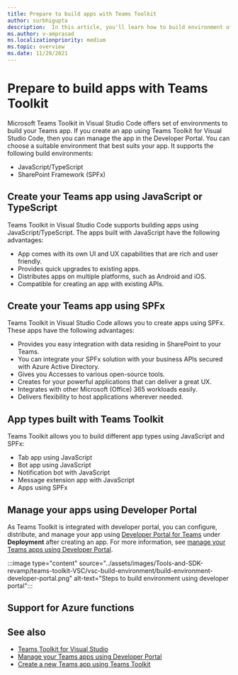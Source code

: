 ```yaml
---
title: Prepare to build apps with Teams Toolkit
author: surbhigupta
description:  In this article, you'll learn how to build environment of Teams Toolkit and manage the app in Developer Portal
ms.author: v-amprasad
ms.localizationpriority: medium
ms.topic: overview
ms.date: 11/29/2021
---
```


# Prepare to build apps with Teams Toolkit

Microsoft Teams Toolkit in Visual Studio Code offers set of environments to build your Teams app. If you create an app using Teams Toolkit for Visual Studio Code, then you can manage the app in the Developer Portal. You can choose a suitable environment that best suits your app. It supports the following build environments:

* JavaScript/TypeScript
* SharePoint Framework (SPFx)

## Create your Teams app using JavaScript or TypeScript

Teams Toolkit in Visual Studio Code supports building apps using JavaScript/TypeScript. The apps built with JavaScript have the following advantages:

* App comes with its own UI and UX capabilities that are rich and user friendly.
* Provides quick upgrades to existing apps.
* Distributes apps on multiple platforms, such as Android and iOS.
* Compatible for creating an app with existing APIs.

## Create your Teams app using SPFx

Teams Toolkit in Visual Studio Code allows you to create apps using SPFx. These apps have the following advantages:

* Provides you easy integration with data residing in SharePoint to your Teams.
* You can integrate your SPFx solution with your business APIs secured with Azure Active Directory.
* Gives you Accesses to various open-source tools.
* Creates for your powerful applications that can deliver a great UX.
* Integrates with other Microsoft (Office) 365 workloads easily.
* Delivers flexibility to host applications wherever needed.

## App types built with Teams Toolkit

Teams Toolkit allows you to build different app types using JavaScript and SPFx:

* Tab app using JavaScript
* Bot app using JavaScript
* Notification bot with JavaScript
* Message extension app with JavaScript
* Apps using SPFx

## Manage your apps using Developer Portal

As Teams Toolkit is integrated with developer portal, you can configure, distribute, and manage your app using <a href="https://dev.teams.microsoft.com" target="_blank">Developer Portal for Teams</a> under **Deployment** after creating an app. For more information, see [manage your Teams apps using Developer Portal](../concepts/build-and-test/teams-developer-portal.md).

:::image type="content" source="../assets/images/Tools-and-SDK-revamp/teams-toolkit-VSC/vsc-build-environment/build-environment-developer-portal.png" alt-text="Steps to build environment using developer portal":::

## Support for Azure functions

## See also

* [Teams Toolkit for Visual Studio](visual-studio-overview.md)
* [Manage your Teams apps using Developer Portal](../concepts/build-and-test/teams-developer-portal.md)
* [Create a new Teams app using Teams Toolkit](create-new-project.md)
